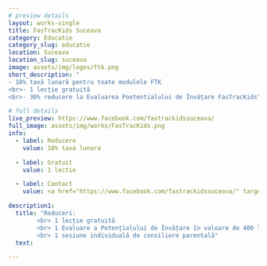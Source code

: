 ```yaml
---
# preview details
layout: works-single
title: FasTracKids Suceava
category: Educatie
category_slug: educatie
location: Suceava
location_slug: suceava
image: assets/img/logos/ftk.png
short_description: "
- 10% taxă lunară pentru toate modulele FTK
<br>- 1 lecție gratuită
<br>- 30% reducere la Evaluarea Poetentialului de Învățare FasTracKids"

# full details
live_preview: https://www.facebook.com/fastrackidssuceava/
full_image: assets/img/works/FasTracKids.png
info:
  - label: Reducere
    value: 10% taxa lunara

  - label: Gratuit
    value: 1 lectie

  - label: Contact
    value: <a href="https://www.facebook.com/fastrackidssuceava/" target="_blank">Website</a>

description1:
  title: "Reduceri: 
        <br> 1 lecție gratuită 
        <br> 1 Evaluare a Potențialului de Învățare în valoare de 400 lei
        <br> 1 sesiune individuală de consiliere parentală"
  text: 

---
```

